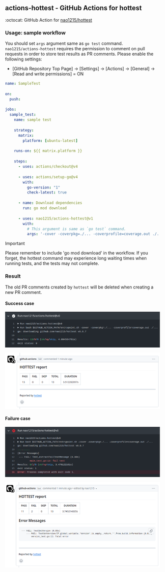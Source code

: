 ## actions-hottest - GitHub Actions for hottest
:octocat: GitHub Action for [nao1215/hottest](https://github.com/nao1215/hottest)

### Usage: sample workflow
You should set `args` argument same as `go test` command.  
`nao1215/actions-hottest` requires the permission to comment on pull requests in order to store test results as PR comments. Please enable the following settings: 
- [GitHub Repository Top Page] -> [Settings] -> [Actions] -> [General] -> [Read and write permissions] = ON

```yml
name: SampleTest

on:
  push:

jobs:
  sample_test:
    name: sample test

    strategy:
      matrix:
        platform: [ubuntu-latest]

    runs-on: ${{ matrix.platform }}

    steps:
      - uses: actions/checkout@v4

      - uses: actions/setup-go@v4
        with:
          go-version: "1"
          check-latest: true

      - name: Download dependencies
        run: go mod download

      - uses: nao1215/actions-hottest@v1
        with:
          # This argument is same as `go test` command.
          args: '-cover -coverpkg=./... -coverprofile=coverage.out ./...'
```

> [!IMPORTANT]  
> Please remember to include 'go mod download' in the workflow. If you forget, the hottest command may experience long waiting times when running tests, and the tests may not complete.


### Result
The old PR comments created by `hottest` will be deleted when creating a new PR comment.
#### Success case
![success](doc/image/success.png)

![github-actions-success](doc/image/github_actions_success.png)

#### Failure case
![failure](doc/image/fail.png)

![github-actions-fail](doc/image/github_actions_fail.png)
